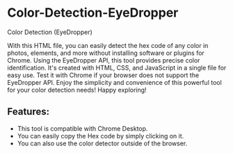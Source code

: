 # Color-Detection-EyeDropper
Color Detection (EyeDropper)

With this HTML file, you can easily detect the hex code of any color in photos, elements, and more without installing software or plugins for Chrome. Using the EyeDropper API, this tool provides precise color identification. It's created with HTML, CSS, and JavaScript in a single file for easy use. Test it with Chrome if your browser does not support the EyeDropper API. Enjoy the simplicity and convenience of this powerful tool for your color detection needs! Happy exploring!

<h2>Features:</h2>
<ul>
    <li>This tool is compatible with Chrome Desktop.</li>
    <li>You can easily copy the Hex code by simply clicking on it.</li>
    <li>You can also use the color detector outside of the browser.</li>
</ul>
